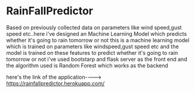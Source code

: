 # RainFallPredictor
Based on previously collected data on parameters like wind speed,gust speed etc..here i've designed an Machine Learning Model which predicts whether it's going to rain tomorrow or not
this is a machine learning model which is trained on parameters like windspeed,gust speed etc and the model is trained on these features to predict whether it's going to rain tomorrow or not
i've used bootstarp and flask server as the front end and the algorithm used is Random Forest which works as the backend

here's the link of the application---->  https://rainfallpredictor.herokuapp.com/
